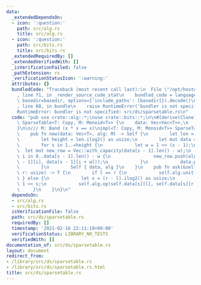 ```yaml
---
data:
  _extendedDependsOn:
  - icon: ':question:'
    path: src/alg.rs
    title: src/alg.rs
  - icon: ':question:'
    path: src/bits.rs
    title: src/bits.rs
  _extendedRequiredBy: []
  _extendedVerifiedWith: []
  _isVerificationFailed: false
  _pathExtension: rs
  _verificationStatusIcon: ':warning:'
  attributes: {}
  bundledCode: "Traceback (most recent call last):\n  File \"/opt/hostedtoolcache/Python/3.9.1/x64/lib/python3.9/site-packages/onlinejudge_verify/documentation/build.py\"\
    , line 71, in _render_source_code_stat\n    bundled_code = language.bundle(stat.path,\
    \ basedir=basedir, options={'include_paths': [basedir]}).decode()\n  File \"/opt/hostedtoolcache/Python/3.9.1/x64/lib/python3.9/site-packages/onlinejudge_verify/languages/user_defined.py\"\
    , line 68, in bundle\n    raise RuntimeError('bundler is not specified: {}'.format(path.as_posix()))\n\
    RuntimeError: bundler is not specified: src/ds/sparsetable.rs\n"
  code: "pub use crate::alg::*;\nuse crate::bits::*;\n\n#[derive(Clone)]\npub struct\
    \ SparseTable<T: Copy, M: Monoid<T>> {\n    data: Vec<Vec<T>>,\n    alg: M,\n\
    }\n\n/// M: Band (x * x == x)\nimpl<T: Copy, M: Monoid<T>> SparseTable<T, M> {\n\
    \    pub fn new(data: Vec<T>, alg: M) -> Self {\n        let len = data.len();\n\
    \        let height = len.ilog2() as usize;\n        let mut data = vec![data];\n\
    \        for s in 1..=height {\n            let w = 1 << (s - 1);\n          \
    \  let mut new_row = Vec::with_capacity(data[s - 1].len() - w);\n            for\
    \ i in 0..data[s - 1].len() - w {\n                new_row.push(alg.op(data[s\
    \ - 1][i], data[s - 1][i + w]));\n            }\n            data.push(new_row);\n\
    \        }\n        Self { data, alg }\n    }\n    pub fn ask(&self, l: usize,\
    \ r: usize) -> T {\n        if l == r {\n            self.alg.unit()\n       \
    \ } else {\n            let s = (r - l).ilog2() as usize;\n            let w =\
    \ 1 << s;\n            self.alg.op(self.data[s][l], self.data[s][r - w])\n   \
    \     }\n    }\n}\n"
  dependsOn:
  - src/alg.rs
  - src/bits.rs
  isVerificationFile: false
  path: src/ds/sparsetable.rs
  requiredBy: []
  timestamp: '2021-02-16 22:11:19+09:00'
  verificationStatus: LIBRARY_NO_TESTS
  verifiedWith: []
documentation_of: src/ds/sparsetable.rs
layout: document
redirect_from:
- /library/src/ds/sparsetable.rs
- /library/src/ds/sparsetable.rs.html
title: src/ds/sparsetable.rs
---
```

